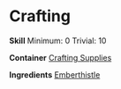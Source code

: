 <!-- TITLE: Emberthistle Seeds -->
<!-- SUBTITLE: A quick summary of Emberthistle Seeds -->

# Crafting
**Skill**
Minimum: 0
Trivial: 10

**Container**
[Crafting Supplies](crafting-supplies)

**Ingredients**
[Emberthistle](emberthistle)